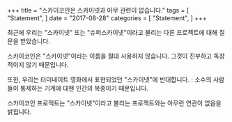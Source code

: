 +++
title = "스카이코인은 스카이넷과 아무 관련이 없습니다."
tags = [
    "Statement",
]
date = "2017-08-28"
categories = [
    "Statement",
]
+++

최근에 우리는 "스카이넷" 또는 "슈퍼스카이넷"이라고 불리는 다른 프로젝트에 대해 질문을 받았습니다.

스카이코인은 "스카이넷"이라는 이름을 절대 사용하지 않습니다. 그것이 진부하고 독창적이지 않기 때문입니다.

또한, 우리는 터미네이트 영화에서 표현되었던 "스카이넷"에 반대합니다. : 
소수의 사람들이 통제하는 기계에 대핸 인간의 복종이기 때문입니다.

스카이코인 프로젝트는 "스카이넷"이라고 불리는 프로젝트와는 아무런 연관이 없음을 밝힙니다.
